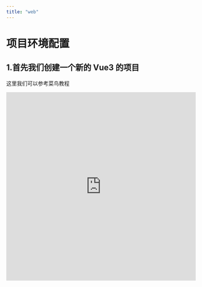 ```yaml
---
title: "web"
---
```


# 项目环境配置

## 1.首先我们创建一个新的 Vue3 的项目

这里我们可以参考菜鸟教程

<iframe src="https://www.runoob.com/vue3/vue3-create-project.html" width="100%" height="500px" frameborder="0" allowfullscreen
/>

## 2.引入 EPSPlanetSDK

将下载好的 sdk 包解压到项目的 public 目录下

<!-- ![](../assets/sdk.png) -->

然后在 public/index.html 中引入

<!-- ![](../assets/sdk2.png) -->

main.ts 修改

<!-- ![](../assets/sdk3.png) -->

## 3.引入 EPSPlanet_bwl

npm 安装

```powershell
<!--npm i 压缩包路径-->
npm i D:\Users\EPSPlanetBWL-1.0.0.tgz
```

main.ts 中引入

```typescript
import EPSPlanetBWL from "EPSPlanetBWL";
import "EPSPlanetBWL/lib/epsplanet-bwl.css";
app.use(EPSPlanetBWL);
```

静态配置资源包引入

将下载的资源包解压到项目的 public 目录下

<!-- ![](../assets/assets.png) -->

至此，我们的项目环境配置完毕
